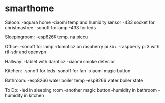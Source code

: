 # smarthome

Saloon:
-aquara home
-xiaomi temp and humidity sensor
-433 socket for christmastree
-sonoff for lamp
-433 for leds

Sleepingroom:
-esp8266 temp. na piecu

Office:
-sonoff for lamp
-domoticz on raspberry pi 3b+
-raspberry pi 3 with rtl-sdr and openvpn

Hallway:
-tablet with dashticz
-xiaomi smoke detector

Kitchen:
-sonoff for leds
-sonoff for fan
-xiaomi magic button

Bathroom:
-esp8266 water boiler temp
-esp8266 water boiler state

To Do:
-led in sleeping room
-another magic button
-humidity in bathroom
-humidity in kitchen
